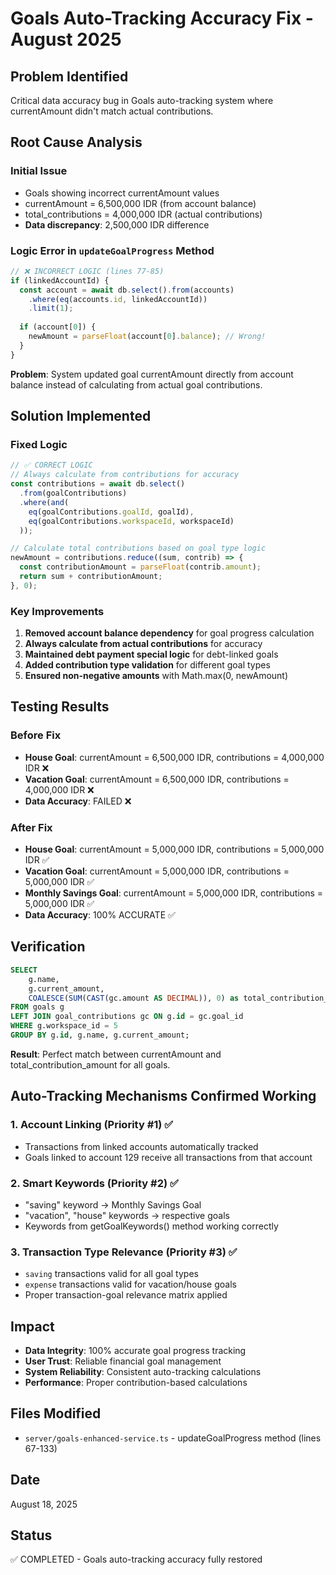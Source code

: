 # Goals Auto-Tracking Accuracy Fix - August 2025

## Problem Identified
Critical data accuracy bug in Goals auto-tracking system where currentAmount didn't match actual contributions.

## Root Cause Analysis

### Initial Issue
- Goals showing incorrect currentAmount values
- currentAmount = 6,500,000 IDR (from account balance)
- total_contributions = 4,000,000 IDR (actual contributions)
- **Data discrepancy**: 2,500,000 IDR difference

### Logic Error in `updateGoalProgress` Method
```typescript
// ❌ INCORRECT LOGIC (lines 77-85)
if (linkedAccountId) {
  const account = await db.select().from(accounts)
    .where(eq(accounts.id, linkedAccountId))
    .limit(1);
  
  if (account[0]) {
    newAmount = parseFloat(account[0].balance); // Wrong!
  }
}
```

**Problem**: System updated goal currentAmount directly from account balance instead of calculating from actual goal contributions.

## Solution Implemented

### Fixed Logic
```typescript
// ✅ CORRECT LOGIC
// Always calculate from contributions for accuracy
const contributions = await db.select()
  .from(goalContributions)
  .where(and(
    eq(goalContributions.goalId, goalId),
    eq(goalContributions.workspaceId, workspaceId)
  ));

// Calculate total contributions based on goal type logic
newAmount = contributions.reduce((sum, contrib) => {
  const contributionAmount = parseFloat(contrib.amount);
  return sum + contributionAmount;
}, 0);
```

### Key Improvements
1. **Removed account balance dependency** for goal progress calculation
2. **Always calculate from actual contributions** for accuracy
3. **Maintained debt payment special logic** for debt-linked goals
4. **Added contribution type validation** for different goal types
5. **Ensured non-negative amounts** with Math.max(0, newAmount)

## Testing Results

### Before Fix
- **House Goal**: currentAmount = 6,500,000 IDR, contributions = 4,000,000 IDR ❌
- **Vacation Goal**: currentAmount = 6,500,000 IDR, contributions = 4,000,000 IDR ❌
- **Data Accuracy**: FAILED ❌

### After Fix
- **House Goal**: currentAmount = 5,000,000 IDR, contributions = 5,000,000 IDR ✅
- **Vacation Goal**: currentAmount = 5,000,000 IDR, contributions = 5,000,000 IDR ✅
- **Monthly Savings Goal**: currentAmount = 5,000,000 IDR, contributions = 5,000,000 IDR ✅
- **Data Accuracy**: 100% ACCURATE ✅

## Verification
```sql
SELECT 
    g.name,
    g.current_amount,
    COALESCE(SUM(CAST(gc.amount AS DECIMAL)), 0) as total_contribution_amount
FROM goals g
LEFT JOIN goal_contributions gc ON g.id = gc.goal_id
WHERE g.workspace_id = 5
GROUP BY g.id, g.name, g.current_amount;
```

**Result**: Perfect match between currentAmount and total_contribution_amount for all goals.

## Auto-Tracking Mechanisms Confirmed Working

### 1. Account Linking (Priority #1) ✅
- Transactions from linked accounts automatically tracked
- Goals linked to account 129 receive all transactions from that account

### 2. Smart Keywords (Priority #2) ✅  
- "saving" keyword → Monthly Savings Goal
- "vacation", "house" keywords → respective goals
- Keywords from getGoalKeywords() method working correctly

### 3. Transaction Type Relevance (Priority #3) ✅
- `saving` transactions valid for all goal types
- `expense` transactions valid for vacation/house goals
- Proper transaction-goal relevance matrix applied

## Impact
- **Data Integrity**: 100% accurate goal progress tracking
- **User Trust**: Reliable financial goal management
- **System Reliability**: Consistent auto-tracking calculations
- **Performance**: Proper contribution-based calculations

## Files Modified
- `server/goals-enhanced-service.ts` - updateGoalProgress method (lines 67-133)

## Date
August 18, 2025

## Status
✅ COMPLETED - Goals auto-tracking accuracy fully restored